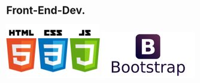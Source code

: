 # Front-End-Dev.

<img src="https://github.com/rxh143030/Front-End-Dev./blob/master/HTML5_CSS_JavaScript.png" width="250">

<img src="https://github.com/rxh143030/Front-End-Dev./blob/master/Bootstrap-logo.png" width="250">
